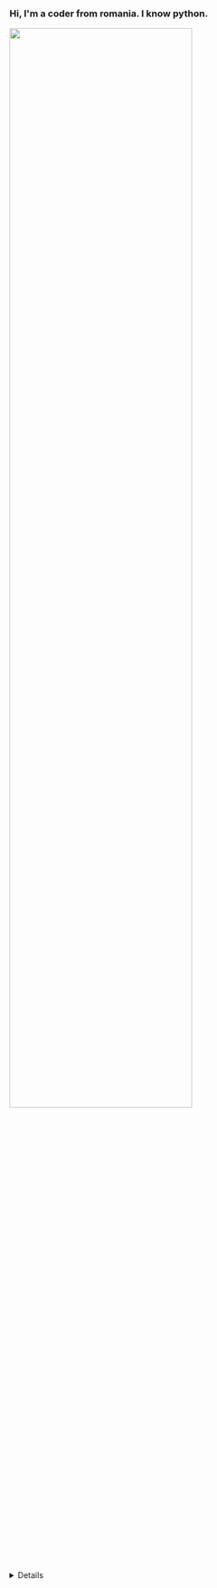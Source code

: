 ### Hi, I'm a coder from romania. I know python.

<img width="80%" height="70%" src="https://github-widgetbox.vercel.app/api/profile?username=tnaeso&data=followers,repositories,stars,commits&theme=darkmode">

<br clear="left">

<details>
  <p align="center">
   <h5>I'm A YouTuber and Programmer<h5>
    </a>
  </p>
</Media>

[<img src='https://cdn.jsdelivr.net/npm/simple-icons@3.0.1/icons/github.svg' alt='GitHub' height='30'>](https://github.com/tnaeso)
[<img src='https://cdn.jsdelivr.net/npm/simple-icons@3.0.1/icons/youtube.svg' alt='YouTube' height='30'>](https://www.youtube.com/@tnaeso)
